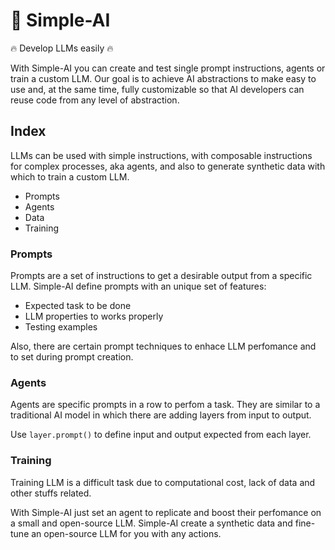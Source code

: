 # 👾 Simple-AI
🔥 Develop LLMs easily 🔥

With Simple-AI you can create and test single prompt instructions, agents or train a custom LLM. Our goal is to achieve AI abstractions to make easy to use and, at the same time, fully customizable so that AI developers can reuse code from any level of abstraction.

## Index

LLMs can be used with simple instructions, with composable instructions for complex processes, aka agents, and also to generate synthetic data with which to train a custom LLM.

- Prompts
- Agents
- Data
- Training

### Prompts

Prompts are a set of instructions to get a desirable output from a specific LLM. Simple-AI define prompts with an unique set of features:

- Expected task to be done
- LLM properties to works properly
- Testing examples

Also, there are certain prompt techniques to enhace LLM perfomance and to set during prompt creation.

### Agents

Agents are specific prompts in a row to perfom a task. They are similar to a traditional AI model in which there are adding layers from input to output.

Use ``layer.prompt()`` to define input and output expected from each layer.

### Training

Training LLM is a difficult task due to computational cost, lack of data and other stuffs related. 

With Simple-AI just set an agent to replicate and boost their perfomance on a small and open-source LLM. Simple-AI create a synthetic data and fine-tune an open-source LLM for you with any actions.
